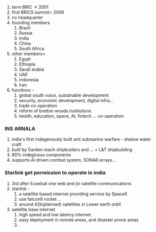 1. term BRIC -> 2001
2. first BRICS summit= 2006
3. no headquarter
4. founding members  
	1. Brazil
	2. Russia
	3. India
	4. China
	5. South Africa
5. other members= 
	1. Egypt
	2. Ethiopia
	3. Saudi arabia
	4. UAE
	5. indonesia
	6. Iran
6. functions - 
	1. global south voice, sustainable development
	2. security, economic development, digital infra...
	3. trade co-operation
	4. reform of bretton woods institutions
	5. health, education, space, AI, fintech ... co-operation
### INS ARNALA
1. india's first indegenously built anti submarine warfare - shalow water craft
2. built by Garden reach shipbuiders and ... + L&T shipbuilding
3. 80% indeginous components
4. supports AI driven combat system, SONAR arrays...

### Starlink get permission to operate in india
1. 3rd after Euselsat one web and jio satellite communications
2. starlink - 
	1. a satellite based internet providing service by SpaceX
	2. use falcon9 rocket ...
	3. around 42k(planned) satellites in Lower earth orbit
3. satellite base internet
	1. high speed and low latency internet.
	2. easy deployment in remote areas, and disaster prone areas
	3. 
	